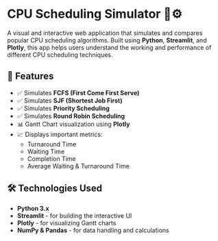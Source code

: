 # CPU Scheduling Simulator 🧠⚙️

A visual and interactive web application that simulates and compares popular CPU scheduling algorithms. Built using **Python**, **Streamlit**, and **Plotly**, this app helps users understand the working and performance of different CPU scheduling techniques.

## 🚀 Features

- ✅ Simulates **FCFS (First Come First Serve)**
- ✅ Simulates **SJF (Shortest Job First)**
- ✅ Simulates **Priority Scheduling**
- ✅ Simulates **Round Robin Scheduling**
- 📊 Gantt Chart visualization using **Plotly**
- 📈 Displays important metrics:
  - Turnaround Time
  - Waiting Time
  - Completion Time
  - Average Waiting & Turnaround Time

## 🛠️ Technologies Used

- **Python 3.x**
- **Streamlit** - for building the interactive UI
- **Plotly** - for visualizing Gantt charts
- **NumPy & Pandas** - for data handling and calculations



